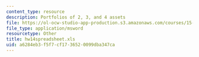 ```yaml
---
content_type: resource
description: Portfolios of 2, 3, and 4 assets
file: https://ol-ocw-studio-app-production.s3.amazonaws.com/courses/15-414-financial-management-summer-2003/a6284eb3f5f7cf1736520099dba347ca_hw14spreadsheet.xls
file_type: application/msword
resourcetype: Other
title: hw14spreadsheet.xls
uid: a6284eb3-f5f7-cf17-3652-0099dba347ca
---
```

